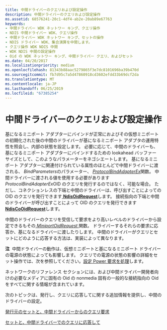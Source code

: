 ```yaml
---
title: 中間ドライバーのクエリおよび設定操作
description: 中間ドライバーのクエリおよび設定操作
ms.assetid: 68576241-20c1-4df4-ab2e-20ab89e67763
keywords:
- 中間ドライバー WDK ネットワー キング、クエリ操作
- NDIS 中間ドライバー WDK、クエリ操作
- 中間ドライバー WDK ネットワー キング、セットの操作
- NDIS ドライバー WDK、集合演算を中間します。
- クエリ操作 WDK NDIS 中間
- WDK NDIS 中間の設定操作
- Oid の WDK ネットワー キング、中間ドライバー クエリ、およびセット
ms.date: 04/20/2017
ms.localizationpriority: medium
ms.openlocfilehash: 81343b88aac5279865f3e7dc8101696ba39b470d
ms.sourcegitcommit: fb7d95c7a5d47860918cd3602efdd33b69dcf2da
ms.translationtype: MT
ms.contentlocale: ja-JP
ms.lasthandoff: 06/25/2019
ms.locfileid: "67385254"
---
```

# <a name="intermediate-driver-query-and-set-operations"></a>中間ドライバーのクエリおよび設定操作





基になるミニポート アダプターにバインドが正常におよびその仮想ミニポートの初期化された後の中間のドライバーが基になるミニポート アダプタの運用特性を照会し、内部の状態を設定します。 必要に応じて、中間のドライバーも、基になるミニポート アダプターにバインドするための lookahead バッファー サイズとして、このようなパラメーターをネゴシエートします。 基になるミニポート アダプターに関連付けられている属性のほとんどで中間ドライバーに渡される、 *BindParameters*のパラメーター、 [ *ProtocolBindAdapterEx*](https://docs.microsoft.com/windows-hardware/drivers/ddi/content/ndis/nc-ndis-protocol_bind_adapter_ex)関数。 中間ドライバーに渡される値を使用する必要があります*ProtocolBindAdapterEx*OID のクエリを発行するのではなく、可能な場合。 ただし、コネクションレスの下端と中間のドライバーは、呼び出すことによっての OID のクエリを発行できます[ **NdisOidRequest**](https://docs.microsoft.com/windows-hardware/drivers/ddi/content/ndis/nf-ndis-ndisoidrequest)します。 接続指向の下端と中間のドライバーが呼び出すことによって OID のクエリを発行できます[ **NdisCoOidRequest**](https://docs.microsoft.com/windows-hardware/drivers/ddi/content/ndis/nf-ndis-ndiscooidrequest)します。

中間のドライバーのクエリを受信して要求をより高いレベルのドライバーから設定できるもその[ *MiniportOidRequest* ](https://docs.microsoft.com/windows-hardware/drivers/ddi/content/ndis/nc-ndis-miniport_oid_request)関数。 ドライバーするそれらの要求に応答か、基になるドライバーに渡したりします。 中間のドライバーがクエリとセットにどのように応答する方法は、実装によって異なります。

**注**  中間ドライバーの動作は、仮想ミニポートと基になるミニポート ドライバーの電源の状態によっても影響します。 クエリでの電源の状態の影響の詳細をセット操作では、次を参照してください。[設定 Power 要求を処理](handling-a-set-power-request.md)します。

 

ネットワークのリファレンス セクションには、および中間ドライバー開発者向けの必要なメディアに固有の Oid の nonmedia 固有の一般的な接続指向の Oid をすべてに関する情報が含まれています。

次のトピックは、発行し、クエリに応答してに関する追加情報を提供し、中間のドライバーの設定。

[発行元のセットと、中間ドライバーからのクエリ要求](issuing-set-and-query-requests-from-an-intermediate-driver.md)

[セットと、中間ドライバーでのクエリに応答して](responding-to-sets-and-queries-in-an-intermediate-driver.md)

 

 





